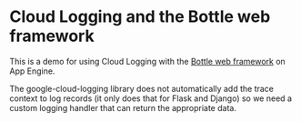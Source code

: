 Cloud Logging and the Bottle web framework
==========================================

This is a demo for using Cloud Logging with the [Bottle web framework][bottle] on App Engine.

The google-cloud-logging library does not automatically add the trace context to log records (it only does that for Flask and Django) so we need a custom logging handler that can return the appropriate data.

[bottle]: https://bottlepy.org
